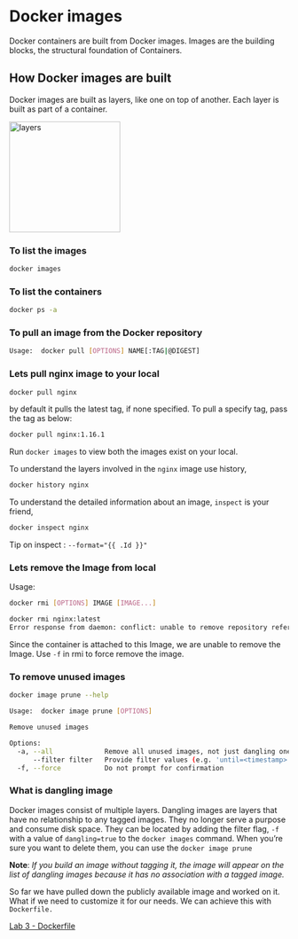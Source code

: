 # Docker images

Docker containers are built from Docker images. Images are the building blocks, the structural foundation of Containers. 

## How Docker images are built

Docker images are built as layers, like one on top of another. Each layer is built as part of a container. 

<img src="https://cdn.pixabay.com/photo/2014/04/03/10/24/birthday-cake-310370_960_720.png" alt="layers" width="200"/>

### To list the images

```bash
docker images
```

### To list the containers 

```bash
docker ps -a
```

### To pull an image from the Docker repository

```bash
Usage:	docker pull [OPTIONS] NAME[:TAG|@DIGEST]
```

### Lets pull nginx image to your local

```bash
docker pull nginx
```
by default it pulls the latest tag, if none specified. To pull a specify tag, pass the tag as below:

```bash
docker pull nginx:1.16.1
```

Run `docker images` to view both the images exist on your local.

To understand the layers involved in the `nginx` image use history,

```bash
docker history nginx
```

To understand the detailed information about an image, `inspect` is your friend,

```bash
docker inspect nginx
```

Tip on inspect : `--format="{{ .Id }}"`


### Lets remove the Image from local

Usage: 
```bash
docker rmi [OPTIONS] IMAGE [IMAGE...]
```

```bash
docker rmi nginx:latest
Error response from daemon: conflict: unable to remove repository reference "nginx" (must force) - container 6a18f5421405 is using its referenced image f949e7d76d63
```

Since the container is attached to this Image, we are unable to remove the Image. Use `-f` in rmi to force remove the image.

### To remove unused images

```bash
docker image prune --help

Usage:	docker image prune [OPTIONS]

Remove unused images

Options:
  -a, --all             Remove all unused images, not just dangling ones
      --filter filter   Provide filter values (e.g. 'until=<timestamp>')
  -f, --force           Do not prompt for confirmation
```

### What is dangling image

Docker images consist of multiple layers. Dangling images are layers that have no relationship to any tagged images. They no longer serve a purpose and consume disk space. They can be located by adding the filter flag, `-f` with a value of `dangling=true` to the `docker images` command. When you’re sure you want to delete them, you can use the `docker image prune`

**Note**: *If you build an image without tagging it, the image will appear on the list of dangling images because it has no association with a tagged image.*

So far we have pulled down the publicly available image and worked on it. What if we need to customize it for our needs. We can achieve this with `Dockerfile.`

[Lab 3 - Dockerfile](../dockerfile-lab3/README.md)